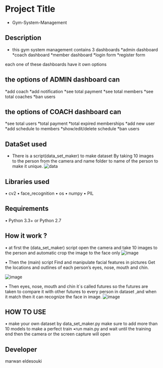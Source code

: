 # Project Title
- Gym-System-Management

## Description
- this gym system management contains 3 dashboards
  *admin dashboard
  *coach dashboard
  *member dashboard
  *login form
  *register form
  
each one of these dashboards have it own options
## the options of ADMIN dashboard can
 *add coach
 *add notification
 *see total payment
 *see total members
 *see total coaches
 *ban users
## the options of COACH dashboard can
 *see total users
 *total payment
 *total expired memberships
 *add new user
 *add schedule to members
 *show/edit/delete schedule
 *ban users
 

## DataSet used
-	There is a script(data_set_maker) to make dataset By taking 10 images to the person from the camera and name folder to name of the person to make it unique.
 ![data](https://user-images.githubusercontent.com/37198610/181280778-a3ed9bdd-184a-4ebd-b92c-00173ffb78f3.png)

## Libraries used
•	cv2
•	face_recognition
•	os
•	numpy 
•	PIL

## Requirements
•	Python 3.3+ or Python 2.7

## How it work ?
•	at first the (data_set_maker) script open the camera and take 10 images to the person and automatic crop the image to the face only
 ![image](https://user-images.githubusercontent.com/37198610/181282326-a96a8d76-e758-4e26-bb1c-d09b494cd223.png)

•	Then the (main) script Find and manipulate facial features in pictures Get the locations and outlines of each person’s eyes, nose, mouth and chin.

 ![image](https://user-images.githubusercontent.com/37198610/181284463-d038d828-b857-40d7-bed9-bccb966cd4ba.png)

•	Then eyes, nose, mouth and chin it`s called futures so the futures are taken to compare it with other futures to every person in dataset ,and when it match then it can recognize the face in image.
 ![image](https://user-images.githubusercontent.com/37198610/181284617-dae03a9e-1fd7-41a3-81b6-fcceb4018db6.png)



## HOW TO USE
 • make your own dataset by data_set_maker.py
 make sure to add more than 10 models to make a perfect train
 •run main.py and wait until the training end then the camera or the screen capture will open

## Developer
marwan eldesouki
